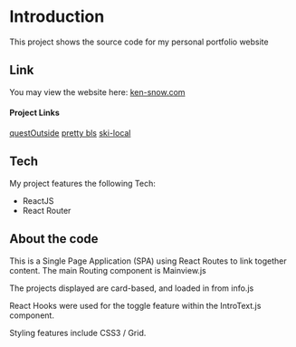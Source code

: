 # Introduction

This project shows the source code for my personal portfolio website

## Link
You may view the website here: [ken-snow.com](http:www.ken-snow.com)

#### Project Links
[questOutside](https://github.com/kensnow/questOutside)
[pretty bls](https://github.com/kensnow/pretty-bls)
[ski-local](https://github.com/kensnow/ski-local)

## Tech
My project features the following Tech:
+ ReactJS
+ React Router


## About the code
This is a Single Page Application (SPA) using React Routes to link together content.  The main Routing component is Mainview.js

The projects displayed are card-based, and loaded in from info.js

React Hooks were used for the toggle feature within the IntroText.js component.

Styling features include CSS3 / Grid.  

